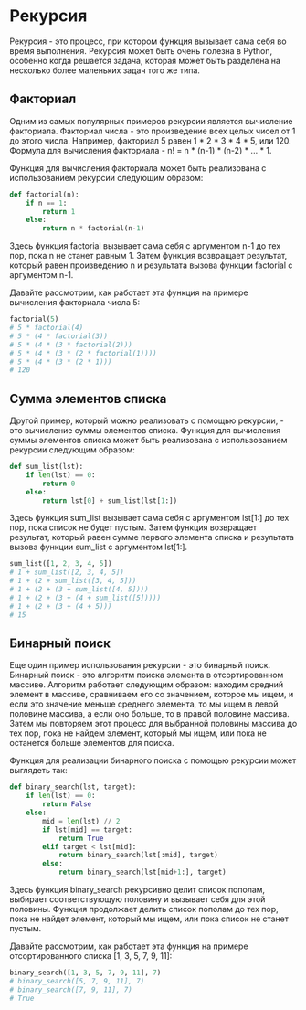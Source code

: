 
# Рекурсия

Рекурсия - это процесс, при котором функция вызывает сама себя во время выполнения. Рекурсия может быть очень полезна в Python, особенно когда решается задача, которая может быть разделена на несколько более маленьких задач того же типа.

## Факториал

Одним из самых популярных примеров рекурсии является вычисление факториала. Факториал числа - это произведение всех целых чисел от 1 до этого числа. Например, факториал 5 равен 1 * 2 * 3 * 4 * 5, или 120. Формула для вычисления факториала - n! = n * (n-1) * (n-2) * ... * 1.

Функция для вычисления факториала может быть реализована с использованием рекурсии следующим образом:

```python
def factorial(n):
    if n == 1:
        return 1
    else:
        return n * factorial(n-1)
```

Здесь функция factorial вызывает сама себя с аргументом n-1 до тех пор, пока n не станет равным 1. Затем функция возвращает результат, который равен произведению n и результата вызова функции factorial с аргументом n-1.

Давайте рассмотрим, как работает эта функция на примере вычисления факториала числа 5:

```python
factorial(5)
# 5 * factorial(4)
# 5 * (4 * factorial(3))
# 5 * (4 * (3 * factorial(2)))
# 5 * (4 * (3 * (2 * factorial(1))))
# 5 * (4 * (3 * (2 * 1)))
# 120
```

## Сумма элементов списка

Другой пример, который можно реализовать с помощью рекурсии, - это вычисление суммы элементов списка. Функция для вычисления суммы элементов списка может быть реализована с использованием рекурсии следующим образом:

```python
def sum_list(lst):
    if len(lst) == 0:
        return 0
    else:
        return lst[0] + sum_list(lst[1:])
```

Здесь функция sum_list вызывает сама себя с аргументом lst[1:] до тех пор, пока список не будет пустым. Затем функция возвращает результат, который равен сумме первого элемента списка и результата вызова функции sum_list с аргументом lst[1:].

```python
sum_list([1, 2, 3, 4, 5])
# 1 + sum_list([2, 3, 4, 5])
# 1 + (2 + sum_list([3, 4, 5]))
# 1 + (2 + (3 + sum_list([4, 5])))
# 1 + (2 + (3 + (4 + sum_list([5]))))
# 1 + (2 + (3 + (4 + 5)))
# 15
```

## Бинарный поиск

Еще один пример использования рекурсии - это бинарный поиск. Бинарный поиск - это алгоритм поиска элемента в отсортированном массиве. Алгоритм работает следующим образом: находим средний элемент в массиве, сравниваем его со значением, которое мы ищем, и если это значение меньше среднего элемента, то мы ищем в левой половине массива, а если оно больше, то в правой половине массива. Затем мы повторяем этот процесс для выбранной половины массива до тех пор, пока не найдем элемент, который мы ищем, или пока не останется больше элементов для поиска.

Функция для реализации бинарного поиска с помощью рекурсии может выглядеть так:

```python
def binary_search(lst, target):
    if len(lst) == 0:
        return False
    else:
        mid = len(lst) // 2
        if lst[mid] == target:
            return True
        elif target < lst[mid]:
            return binary_search(lst[:mid], target)
        else:
            return binary_search(lst[mid+1:], target)
```

Здесь функция binary_search рекурсивно делит список пополам, выбирает соответствующую половину и вызывает себя для этой половины. Функция продолжает делить список пополам до тех пор, пока не найдет элемент, который мы ищем, или пока список не станет пустым.

Давайте рассмотрим, как работает эта функция на примере отсортированного списка [1, 3, 5, 7, 9, 11]:

```python
binary_search([1, 3, 5, 7, 9, 11], 7)
# binary_search([5, 7, 9, 11], 7)
# binary_search([7, 9, 11], 7)
# True
```